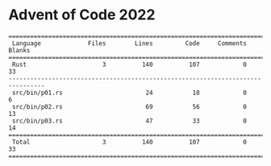 # Advent of Code 2022

    ================================================================================
     Language             Files        Lines         Code     Comments       Blanks
    ================================================================================
     Rust                     3          140          107            0           33
    --------------------------------------------------------------------------------
     src/bin/p01.rs                       24           18            0            6
     src/bin/p02.rs                       69           56            0           13
     src/bin/p03.rs                       47           33            0           14
    ================================================================================
     Total                    3          140          107            0           33
    ================================================================================
